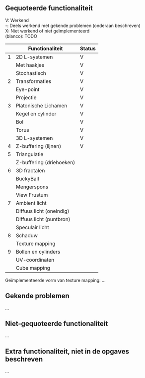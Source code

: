 ## Gequoteerde functionaliteit

V: Werkend  
-: Deels werkend met gekende problemen (onderaan beschreven)  
X: Niet werkend of niet geïmplementeerd  
(blanco): TODO  


|   | Functionaliteit          | Status |
|---|--------------------------|--------|
| 1 | 2D L-systemen            | V      |
|   | Met haakjes              | V      |
|   | Stochastisch             | V      |
| 2 | Transformaties           | V      |
|   | Eye-point                | V      |
|   | Projectie                | V      |
| 3 | Platonische Lichamen     | V      |
|   | Kegel en cylinder        | V      |
|   | Bol                      | V      |
|   | Torus                    | V      |
|   | 3D L-systemen            | V      |
| 4 | Z-buffering (lijnen)     | V      |
| 5 | Triangulatie             |        |
|   | Z-buffering (driehoeken) |        |
| 6 | 3D fractalen             |        |
|   | BuckyBall                |        |
|   | Mengerspons              |        |
|   | View Frustum             |        |
| 7 | Ambient licht            |        |
|   | Diffuus licht (oneindig) |        |
|   | Diffuus licht (puntbron) |        |
|   | Speculair licht          |        |
| 8 | Schaduw                  |        |
|   | Texture mapping          |        |
| 9 | Bollen en cylinders      |        |
|   | UV-coordinaten           |        |
|   | Cube mapping             |        |

Geïmplementeerde vorm van texture mapping: ...

## Gekende problemen 
...
## Niet-gequoteerde functionaliteit
...

## Extra functionaliteit, niet in de opgaves beschreven
...


